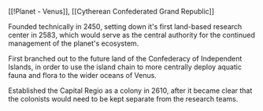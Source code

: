 [[!Planet - Venus]], [[Cytherean Confederated Grand Republic]]

Founded technically in 2450, setting down it's first land-based research center in 2583, which would serve as the central authority for the continued management of the planet's ecosystem.

First branched out to the future land of the Confederacy of Independent Islands, in order to use the island chain to more centrally deploy aquatic fauna and flora to the wider oceans of Venus.

Established the Capital Regio as a colony in 2610, after it became clear that the colonists would need to be kept separate from the research teams.

